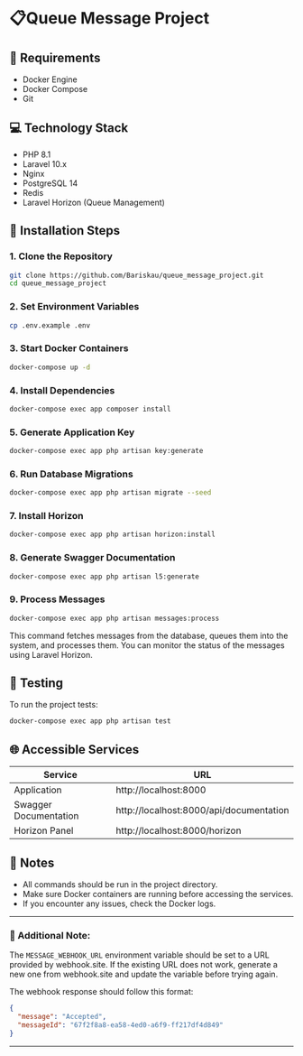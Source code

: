 # 📋Queue Message Project

## 🔧 Requirements
- Docker Engine
- Docker Compose
- Git

## 💻 Technology Stack
- PHP 8.1
- Laravel 10.x
- Nginx
- PostgreSQL 14
- Redis
- Laravel Horizon (Queue Management)

## 🚀 Installation Steps

### 1. Clone the Repository
```bash
git clone https://github.com/Bariskau/queue_message_project.git
cd queue_message_project
```

### 2. Set Environment Variables
```bash
cp .env.example .env
```

### 3. Start Docker Containers
```bash
docker-compose up -d
```

### 4. Install Dependencies
```bash
docker-compose exec app composer install
```

### 5. Generate Application Key
```bash
docker-compose exec app php artisan key:generate
```

### 6. Run Database Migrations
```bash
docker-compose exec app php artisan migrate --seed
```

### 7. Install Horizon
```bash
docker-compose exec app php artisan horizon:install
```

### 8. Generate Swagger Documentation
```bash
docker-compose exec app php artisan l5:generate
```

### 9. Process Messages
```bash
docker-compose exec app php artisan messages:process
```
This command fetches messages from the database, queues them into the system, and processes them. You can monitor the status of the messages using Laravel Horizon.

## 🧪 Testing
To run the project tests:
```bash
docker-compose exec app php artisan test
```

## 🌐 Accessible Services

| Service | URL |
|---------|-----|
| Application | http://localhost:8000 |
| Swagger Documentation | http://localhost:8000/api/documentation |
| Horizon Panel | http://localhost:8000/horizon |

## 📝 Notes
- All commands should be run in the project directory.
- Make sure Docker containers are running before accessing the services.
- If you encounter any issues, check the Docker logs.

---

### 🔔 Additional Note:
The `MESSAGE_WEBHOOK_URL` environment variable should be set to a URL provided by webhook.site. If the existing URL does not work, generate a new one from webhook.site and update the variable before trying again.

The webhook response should follow this format:

```json
{
  "message": "Accepted",
  "messageId": "67f2f8a8-ea58-4ed0-a6f9-ff217df4d849"
}
```

---
